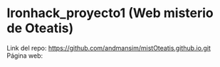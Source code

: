# Ironhack_proyecto1 (Web misterio de Oteatis)
Link del repo: https://github.com/andmansim/mistOteatis.github.io.git
Página web:
